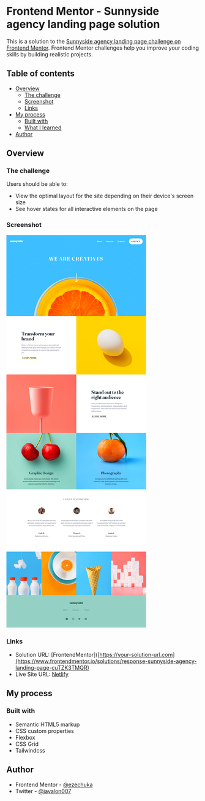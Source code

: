 # Frontend Mentor - Sunnyside agency landing page solution

This is a solution to the [Sunnyside agency landing page challenge on Frontend Mentor](https://www.frontendmentor.io/challenges/sunnyside-agency-landing-page-7yVs3B6ef). Frontend Mentor challenges help you improve your coding skills by building realistic projects.

## Table of contents

- [Overview](#overview)
  - [The challenge](#the-challenge)
  - [Screenshot](#screenshot)
  - [Links](#links)
- [My process](#my-process)
  - [Built with](#built-with)
  - [What I learned](#what-i-learned)
- [Author](#author)

## Overview

### The challenge

Users should be able to:

- View the optimal layout for the site depending on their device's screen size
- See hover states for all interactive elements on the page

### Screenshot

![Desktop Preview](https://github.com/ezechuka/sunnyside-agency-landing-page/blob/main/screenshots/desktop-preview.png?raw=true)

### Links

- Solution URL: [FrontendMentor]([https://your-solution-url.com](https://www.frontendmentor.io/solutions/response-sunnyside-agency-landing-page-cuTZK3TMQR)
- Live Site URL: [Netlify](https://sunny-agency-landing-pagge.netlify.app/)

## My process

### Built with

- Semantic HTML5 markup
- CSS custom properties
- Flexbox
- CSS Grid
- Tailwindcss


## Author
- Frontend Mentor - [@ezechuka](https://www.frontendmentor.io/profile/ezechuka)
- Twitter - [@javalon007](https://www.twitter.com/javalon007)
